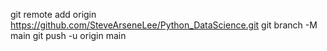 git remote add origin https://github.com/SteveArseneLee/Python_DataScience.git
git branch -M main
git push -u origin main